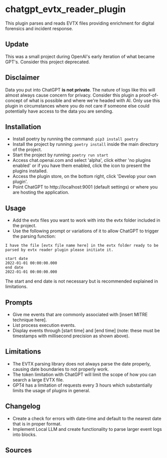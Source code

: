 # chatgpt_evtx_reader_plugin
 This plugin parses and reads EVTX files providing enrichment for digital forensics and incident response.

## Update

This was a small project during OpenAI's early iteration of what became GPT's.  Consider this project deprecated.

## Disclaimer

Data you put into ChatGPT **is not private**.  The nature of logs like this will almost always cause concern for privacy.  Consider this plugin a proof-of-concept of what is possible and where we're headed with AI.  Only use this plugin in circumstances where you do not care if someone else could potentially have access to the data you are sending.

## Installation

- Install poetry by running the command: ```pip3 install poetry```
- Install the project by running: ```poetry install``` inside the main directory of the project.
- Start the project by running: ```poetry run start```
- Access chat.openai.com and select 'alpha', click either 'no plugins enabled' or if you have them enabled, click the icon to present the plugins installed.
- Access the plugin store, on the bottom right, click 'Develop your own plugin'.
- Point ChatGPT to http://localhost:9001 (default settings) or where you are hosting the application.

## Usage

- Add the evtx files you want to work with into the evtx folder included in the project.
- Use the following prompt or variations of it to allow ChatGPT to trigger the parsing function:

```
I have the file [evtx file name here] in the evtx folder ready to be parsed by evtx reader plugin please initiate it.

start date
2022-01-01 00:00:00.000
end date
2022-01-01 00:00:00.000
```

The start and end date is not necessary but is recommended explained in limitations.

## Prompts

- Give me events that are commonly associated with [insert MITRE technique here].
- List process execution events.
- Display events through [start time] and [end time] (note: these must be timestamps with millisecond precision as shown above).

## Limitations

- The EVTX parsing library does not always parse the date properly, causing date boundaries to not properly work.
- The token limitation with ChatGPT will limit the scope of how you can search a large EVTX file.
- GPT4 has a limitation of requests every 3 hours which substantially limits the usage of plugins in general.

## Changelog

- Create a check for errors with date-time and default to the nearest date that is in proper format.
- Implement Local LLM  and create functionality to parse larger event logs into blocks.

## Sources
